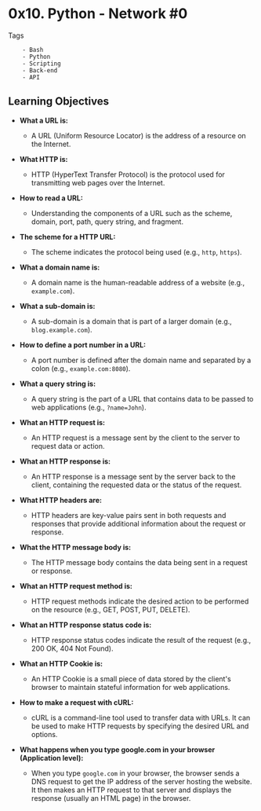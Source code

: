 # 0x10. Python - Network #0

Tags
```
	- Bash
	- Python
	- Scripting
	- Back-end
	- API
```

## Learning Objectives

- **What a URL is:** 
  - A URL (Uniform Resource Locator) is the address of a resource on the Internet.
  
- **What HTTP is:** 
  - HTTP (HyperText Transfer Protocol) is the protocol used for transmitting web pages over the Internet.

- **How to read a URL:**
  - Understanding the components of a URL such as the scheme, domain, port, path, query string, and fragment.

- **The scheme for a HTTP URL:**
  - The scheme indicates the protocol being used (e.g., `http`, `https`).

- **What a domain name is:**
  - A domain name is the human-readable address of a website (e.g., `example.com`).

- **What a sub-domain is:**
  - A sub-domain is a domain that is part of a larger domain (e.g., `blog.example.com`).

- **How to define a port number in a URL:**
  - A port number is defined after the domain name and separated by a colon (e.g., `example.com:8080`).

- **What a query string is:**
  - A query string is the part of a URL that contains data to be passed to web applications (e.g., `?name=John`).

- **What an HTTP request is:**
  - An HTTP request is a message sent by the client to the server to request data or action.

- **What an HTTP response is:**
  - An HTTP response is a message sent by the server back to the client, containing the requested data or the status of the request.

- **What HTTP headers are:**
  - HTTP headers are key-value pairs sent in both requests and responses that provide additional information about the request or response.

- **What the HTTP message body is:**
  - The HTTP message body contains the data being sent in a request or response.

- **What an HTTP request method is:**
  - HTTP request methods indicate the desired action to be performed on the resource (e.g., GET, POST, PUT, DELETE).

- **What an HTTP response status code is:**
  - HTTP response status codes indicate the result of the request (e.g., 200 OK, 404 Not Found).

- **What an HTTP Cookie is:**
  - An HTTP Cookie is a small piece of data stored by the client's browser to maintain stateful information for web applications.

- **How to make a request with cURL:**
  - cURL is a command-line tool used to transfer data with URLs. It can be used to make HTTP requests by specifying the desired URL and options.

- **What happens when you type google.com in your browser (Application level):**
  - When you type `google.com` in your browser, the browser sends a DNS request to get the IP address of the server hosting the website. It then makes an HTTP request to that server and displays the response (usually an HTML page) in the browser.
